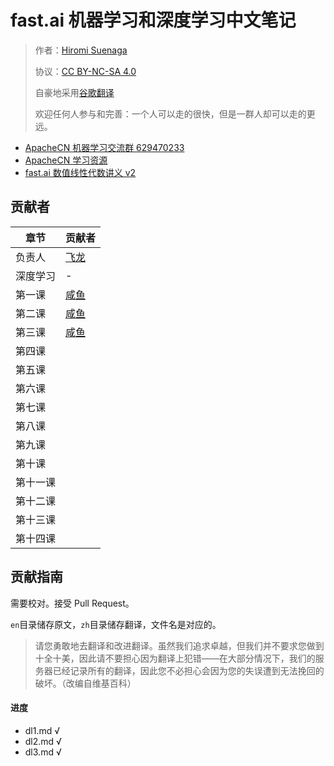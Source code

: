 # fast.ai 机器学习和深度学习中文笔记

> 作者：[Hiromi Suenaga](https://medium.com/@hiromi_suenaga)
> 
> 协议：[CC BY-NC-SA 4.0](http://creativecommons.org/licenses/by-nc-sa/4.0/)
> 
> 自豪地采用[谷歌翻译](https://translate.google.cn/)
> 
> 欢迎任何人参与和完善：一个人可以走的很快，但是一群人却可以走的更远。

+   [ApacheCN 机器学习交流群 629470233](http://shang.qq.com/wpa/qunwpa?idkey=30e5f1123a79867570f665aa3a483ca404b1c3f77737bc01ec520ed5f078ddef)
+   [ApacheCN 学习资源](http://www.apachecn.org/)
+   [fast.ai 数值线性代数讲义 v2](https://github.com/apachecn/fastai-num-linalg-v2-zh)

## 贡献者

| 章节 | 贡献者 |
| --- | --- |
| 负责人 | [飞龙](https://github.com/wizardforcel) |
| 深度学习| - |
| 第一课 | [咸鱼](https://github.com/Watermelon233) |
| 第二课 | [咸鱼](https://github.com/Watermelon233) |
| 第三课 | [咸鱼](https://github.com/Watermelon233) |
| 第四课 | |
| 第五课 | |
| 第六课 | |
| 第七课 | |
| 第八课 | |
| 第九课 | |
| 第十课 | |
| 第十一课 | |
| 第十二课 | |
| 第十三课 | |
| 第十四课 | |

## 贡献指南

需要校对。接受 Pull Request。

`en`目录储存原文，`zh`目录储存翻译，文件名是对应的。

> 请您勇敢地去翻译和改进翻译。虽然我们追求卓越，但我们并不要求您做到十全十美，因此请不要担心因为翻译上犯错——在大部分情况下，我们的服务器已经记录所有的翻译，因此您不必担心会因为您的失误遭到无法挽回的破坏。（改编自维基百科）

#### 进度

* dl1.md √
* dl2.md √
* dl3.md √
